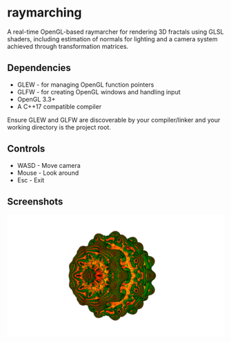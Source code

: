# raymarching
A real-time OpenGL-based raymarcher for rendering 3D fractals using GLSL shaders, including estimation of normals for lighting and a camera system achieved through transformation matrices.
## Dependencies
- GLEW - for managing OpenGL function pointers
- GLFW - for creating OpenGL windows and handling input
- OpenGL 3.3+
- A C++17 compatible compiler

Ensure GLEW and GLFW are discoverable by your compiler/linker and your working directory is the project root.
## Controls
- WASD - Move camera
- Mouse - Look around
- Esc - Exit
## Screenshots
![Mandelbulb screenshot](images/mandelbulb_1.png)

